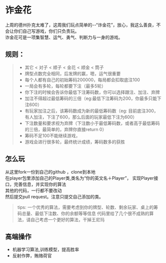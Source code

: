 # 诈金花
上周的德州扑克太难了，这周我们玩点简单的--“诈金花”，放心，我这么善良，不会让你们自己写游戏，你们只负责玩。    
诈金花可是一项集智慧、运气、勇气、判断力与一身的游戏。       
## 规则：   
> * 其它 < 对子 < 顺子 < 金花 < 顺金 < 筒子    
> * 牌型点数完全相同，后发牌的赢，嗯，运气很重要    
> * 每个人都有自己的初始筹码200000，每局都会扣取底注100     
> * 一局会有多轮，每轮都要下注（最多5轮）     
> * 你下注的时候会告诉你最低下注筹码数，你可以选择跟注、加注、弃牌
> * 加注不得超过最低筹码的三倍（eg:最低下注筹码为200，你最多只能下注600）
> * 有玩家加注之后，该筹码数成为新的最低筹码数（eg: 目前底注300，有人加注，下注了600，那么后面的玩家最低下注为600）
> * 下注数量和要求视为弃牌（下注数小于最低筹码数，或者高于最低筹码的三倍，最简单的，弃牌你直接return 0）
> * 筹码不足100不能继续游戏，   
> * 游戏会进行很多轮，最终统计成绩，筹码数多的获胜


## 怎么玩
从这里fork一份到自己的github ，clone到本地      
在player包里添加自己的Player类,类名为“你的英文名＋Player”， 实现Player接口，完善信息，并实现你的算法    
其他的代码，一行都不要改动      
然后提交pull request。注意只提交自己添加的类。   


>tips: 一个优秀的算法，需要考虑到你的牌型、轮数、剩余玩家、桌上的筹码总量、最低下注数、你的余额等等信息
>代码里给了几个很不成熟的算法，请自己考虑一个更好的算法，干掉王尼玛

## 高端操作
* 机器学习算法,训练模型，提高胜率
* 反射作弊，贿赂荷官


